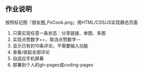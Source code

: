 ## 作业说明

按照标记图『朋友圈_PxCook.png』用HTML/CSS/JS实现静态页面

1. 只需实现任意一条状态：分享链接、单图、多图
2. 实现点赞数字++，取消点赞数字--
3. 显示已有的10条评论，不需要输入功能
4. 查看/收起全部评论
5. 自适应手机屏幕
6. 部署到个人的gh-pages或coding-pages